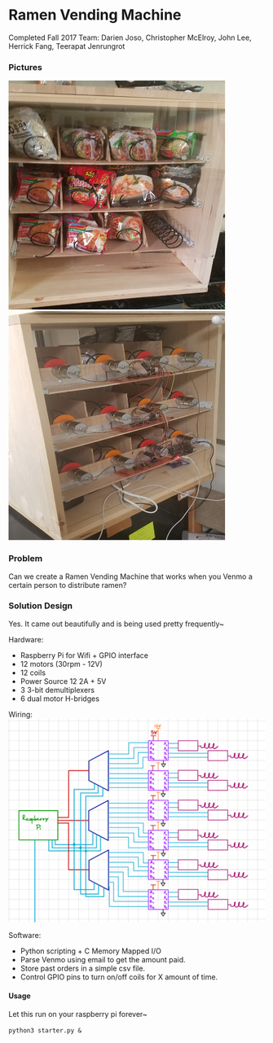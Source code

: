 # Ramen Vending Machine

Completed Fall 2017
Team: Darien Joso, Christopher McElroy, John Lee, Herrick Fang, Teerapat Jenrungrot


### Pictures
<img src="pics/front.jpg" alt="Drawing" width="425" height="450"/> <img src="pics/back.jpg" alt="Drawing" width="425" height="450" />



### Problem

Can we create a Ramen Vending Machine that works when you Venmo a certain person to distribute ramen? 

### Solution Design

Yes. It came out beautifully and is being used pretty frequently~ 

Hardware:
- Raspberry Pi for Wifi + GPIO interface
- 12 motors (30rpm - 12V)
- 12 coils
- Power Source 12 2A + 5V
- 3 3-bit demultiplexers  
- 6 dual motor H-bridges

Wiring:
![schematic](pics/schematic.png)

Software:
- Python scripting + C Memory Mapped I/O
- Parse Venmo using email to get the amount paid.
- Store past orders in a simple csv file.
- Control GPIO pins to turn on/off coils for X amount of time.


#### Usage

Let this run on your raspberry pi forever~ 

`python3 starter.py & `

